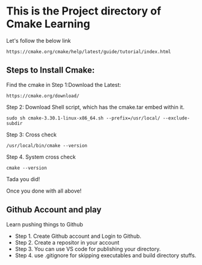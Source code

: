 # This is the Project directory of Cmake Learning
Let's follow the below link

```
https://cmake.org/cmake/help/latest/guide/tutorial/index.html
```

## Steps to Install Cmake:
Find the cmake in 
Step 1:Download the Latest:
```
https://cmake.org/download/
```
Step 2: Download Shell script, which has the cmake.tar embed within it.
```
sudo sh cmake-3.30.1-linux-x86_64.sh --prefix=/usr/local/ --exclude-subdir
```
Step 3: Cross check
```
/usr/local/bin/cmake --version
```

Step 4. System cross check
```
cmake --version
```
Tada you did!

Once you done with all above!

## Github Account and play

Learn pushing things to Github

- Step 1. Create Github account and Login to Github.
- Step 2. Create a repositor in your account
- Step 3. You can use VS code for publishing your directory.
- Step 4. use .gitignore for skipping executables and build directory stuffs.


